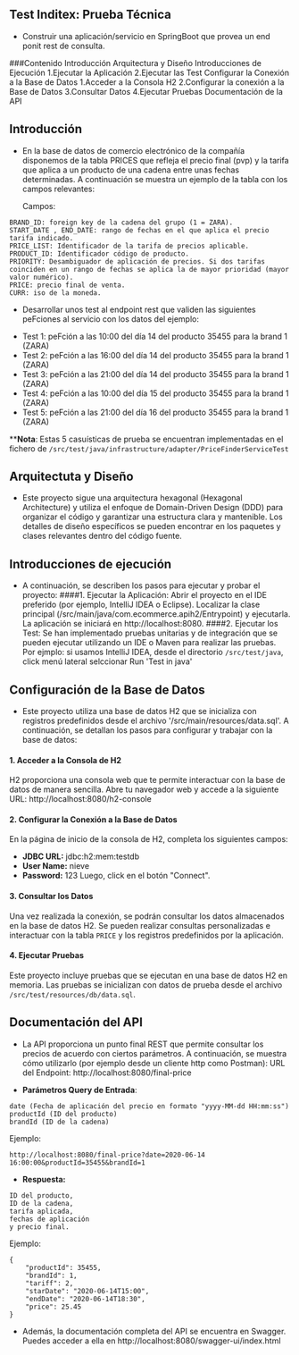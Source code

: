 ## Test Inditex: Prueba Técnica

- Construir una aplicación/servicio en SpringBoot que provea un end ponit rest de consulta.

###Contenido
Introducción
Arquitectura y Diseño
Introducciones de Ejecución
	1.Ejecutar la Aplicación
        2.Ejecutar las Test
Configurar la Conexión a la Base de Datos
	1.Acceder a la Consola H2
 	2.Configurar la conexión a la Base de Datos
   	3.Consultar Datos
    	4.Ejecutar Pruebas
Documentación de la API

## Introducción
- En la base de datos de comercio electrónico de la compañía disponemos de la tabla PRICES que refleja el precio final (pvp) y la tarifa que aplica a un producto de una cadena entre unas fechas determinadas. A continuación se muestra un ejemplo de la tabla con los campos relevantes:

	Campos:
```
BRAND_ID: foreign key de la cadena del grupo (1 = ZARA).
START_DATE , END_DATE: rango de fechas en el que aplica el precio tarifa indicado.
PRICE_LIST: Identificador de la tarifa de precios aplicable.
PRODUCT_ID: Identificador código de producto.
PRIORITY: Desambiguador de aplicación de precios. Si dos tarifas coinciden en un rango de fechas se aplica la de mayor prioridad (mayor valor numérico).
PRICE: precio final de venta.
CURR: iso de la moneda.
```


* Desarrollar unos test al endpoint rest que validen las siguientes peFciones al servicio con los datos del ejemplo:
- Test 1: peFción a las 10:00 del día 14 del producto 35455 para la brand 1 (ZARA)
- Test 2: peFción a las 16:00 del día 14 del producto 35455 para la brand 1 (ZARA)
- Test 3: peFción a las 21:00 del día 14 del producto 35455 para la brand 1 (ZARA)
- Test 4: peFción a las 10:00 del día 15 del producto 35455 para la brand 1 (ZARA)
- Test 5: peFción a las 21:00 del día 16 del producto 35455 para la brand 1 (ZARA)


 ****Nota**: Estas 5 casuísticas de prueba se encuentran implementadas en el fichero de `/src/test/java/infrastructure/adapter/PriceFinderServiceTest`

## Arquitectuta y Diseño
- Este proyecto sigue una arquitectura hexagonal (Hexagonal Architecture) y utiliza el enfoque de Domain-Driven Design (DDD) para organizar el código y garantizar una estructura clara y mantenible. Los detalles de diseño específicos se pueden encontrar en los paquetes y clases relevantes dentro del código fuente.


## Introducciones de ejecución
- A continuación, se describen los pasos para ejecutar y probar el proyecto:
####1. Ejecutar la Aplicación:
	Abrir el proyecto en el IDE preferido (por ejemplo, IntelliJ IDEA o Eclipse).
	Localizar la clase principal (/src/main/java/com.ecommerce.apih2/Entrypoint) y ejecutarla.
	La aplicación se iniciará en http://localhost:8080.
####2. Ejecutar los Test:
	Se han implementado pruebas unitarias y de integración que se pueden ejecutar utilizando un IDE o Maven para realizar las pruebas.
	Por ejmplo: si usamos IntelliJ IDEA, desde el directorio `/src/test/java`, click menú lateral selccionar Run 'Test in java'

## Configuración de la Base de Datos

- Este proyecto utiliza una base de datos H2 que se inicializa con registros predefinidos desde el archivo '/src/main/resources/data.sql'. A continuación, se detallan los pasos para configurar y trabajar con la base de datos:
#### 1. Acceder a la Consola de H2
H2 proporciona una consola web que te permite interactuar con la base de datos de manera sencilla. Abre tu navegador web y accede a la siguiente URL: http://localhost:8080/h2-console
#### 2. Configurar la Conexión a la Base de Datos
En la página de inicio de la consola de H2, completa los siguientes campos:

- **JDBC URL:**  jdbc:h2:mem:testdb
- **User Name:** nieve
- **Password:** 123
Luego, click en el botón "Connect".
#### 3. Consultar los Datos
Una vez realizada la conexión, se podrán consultar los datos almacenados en la base de datos H2. Se pueden realizar consultas personalizadas e interactuar con la tabla `PRICE` y los registros predefinidos por la aplicación.
#### 4. Ejecutar Pruebas
Este proyecto incluye pruebas que se ejecutan en una base de datos H2 en memoria. Las pruebas se inicializan con datos de prueba desde el archivo `/src/test/resources/db/data.sql`.


## Documentación del API
- La API proporciona un punto final REST que permite consultar los precios de acuerdo con ciertos parámetros. A continuación, se muestra cómo utilizarlo (por ejemplo desde un cliente http como Postman):
URL del Endpoint: http://localhost:8080/final-price

- **Parámetros Query de Entrada**:
```
date (Fecha de aplicación del precio en formato "yyyy-MM-dd HH:mm:ss")
productId (ID del producto)
brandId (ID de la cadena)
```
Ejemplo:
```
http://localhost:8080/final-price?date=2020-06-14 16:00:00&productId=35455&brandId=1
```

- **Respuesta:**
```
ID del producto, 
ID de la cadena, 
tarifa aplicada, 
fechas de aplicación 
y precio final.
```
Ejemplo:
```
{
    "productId": 35455,
    "brandId": 1,
    "tariff": 2,
    "starDate": "2020-06-14T15:00",
    "endDate": "2020-06-14T18:30",
    "price": 25.45
}
```

- Además, la documentación completa del API se encuentra en Swagger. Puedes acceder a ella en http://localhost:8080/swagger-ui/index.html

